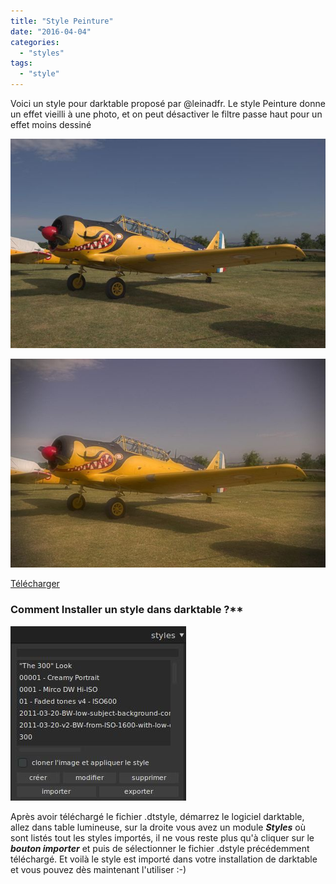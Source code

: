 ```yaml
---
title: "Style Peinture"
date: "2016-04-04"
categories: 
  - "styles"
tags: 
  - "style"
---
```


Voici un style pour darktable proposé par @leinadfr. Le style Peinture donne un effet vieilli à une photo, et on peut désactiver le filtre passe haut pour un effet moins dessiné

![](images/original.jpeg)

![](images/Peinture.jpeg)

[Télécharger](/download/Styles/Peinture.dtstyle)

 

### Comment Installer un style dans darktable ?**
![installation-style](images/installation-style.jpeg)

Après avoir téléchargé le fichier .dtstyle, démarrez le logiciel darktable, allez dans table lumineuse, sur la droite vous avez un module **_Styles_** où sont listés tout les styles importés, il ne vous reste plus qu'à cliquer sur le _**bouton importer**_ et puis de sélectionner le fichier .dstyle précédemment téléchargé. Et voilà le style est importé dans votre installation de darktable et vous pouvez dès maintenant l'utiliser :-)
